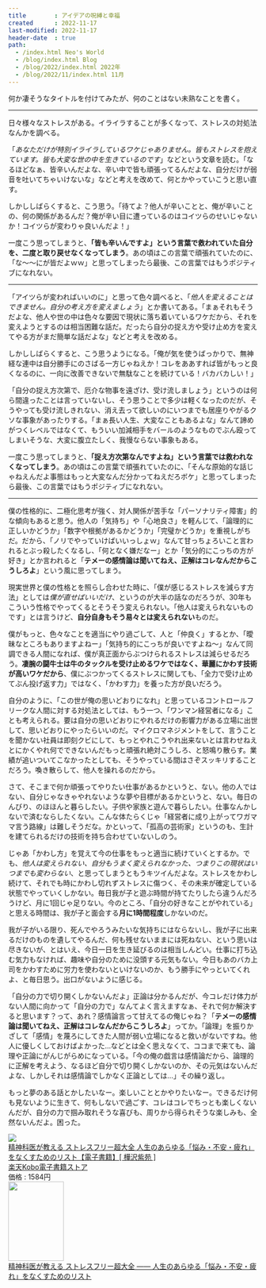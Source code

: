 ```yaml
---
title        : アイデアの呪縛と幸福
created      : 2022-11-17
last-modified: 2022-11-17
header-date  : true
path:
  - /index.html Neo's World
  - /blog/index.html Blog
  - /blog/2022/index.html 2022年
  - /blog/2022/11/index.html 11月
---
```


何か凄そうなタイトルを付けてみたが、何のことはない未熟なことを書く。

---

日々様々なストレスがある。イライラすることが多くなって、ストレスの対処法なんかを調べる。

「*あなただけが特別イライラしているワケじゃありません。皆もストレスを抱えています。皆も大変な世の中を生きているのです*」などという文章を読む。「なるほどなぁ、皆辛いんだよな、辛い中で皆も頑張ってるんだよな、自分だけが弱音を吐いてちゃいけないな」などと考えを改めて、何とかやっていこうと思い直す。

しかししばらくすると、こう思う。「待てよ？他人が辛いことと、俺が辛いことの、何の関係があるんだ？俺が辛い目に遭っているのはコイツらのせいじゃないか！コイツらが変わりゃ良いんだよ！」

一度こう思ってしまうと、**「皆も辛いんですよ」という言葉で救われていた自分を、二度と取り戻せなくなってしまう**。あの頃はこの言葉で頑張れていたのに、「な～～にが皆だよｗｗ」と思ってしまったら最後、この言葉ではもうポジティブになれない。

---

「アイツらが変わればいいのに」と思って色々調べると、「*他人を変えることはできません。自分の考え方を変えましょう*」とか書いてある。「まぁそれもそうだよな、他人や世の中は色々な要因で現状に落ち着いているワケだから、それを変えようとするのは相当困難な話だ。だったら自分の捉え方や受け止め方を変えてやる方がまだ簡単な話だよな」などと考えを改める。

しかししばらくすると、こう思うようになる。「俺が気を使うばっかりで、無神経な連中は自分勝手にのさばる一方じゃねえか！コレをああすれば皆がもっと良くなるのに、一向に改善できないで無駄なことを続けている！バカバカしい！」

「自分の捉え方次第で、厄介な物事を遠ざけ、受け流しましょう」というのは何ら間違ったことは言っていないし、そう思うことで多少は軽くなったのだが、そうやっても受け流しきれない、消え去って欲しいのにいつまでも居座りやがるクソな事象があったりする。「まぁ長い人生、大変なこともあるよな」なんて諦めがつくレベルではなくて、もういい加減相手をバールのようなものでぶん殴ってしまいそうな、大変に腹立たしく、我慢ならない事象もある。

一度こう思ってしまうと、**「捉え方次第なんですよね」という言葉では救われなくなってしまう**。あの頃はこの言葉で頑張れていたのに、「そんな原始的な話じゃねえんだよ事態はもっと大変なんだ分かってねえだろボケ」と思ってしまったら最後、この言葉ではもうポジティブになれない。

---

僕の性格的に、二極化思考が強く、対人関係が苦手な「パーソナリティ障害」的な傾向もあると思う。他人の「気持ち」や「心地良さ」を軽んじて、「論理的に正しいかどうか」「数字や根拠があるかどうか」「完璧かどうか」を重視しがちだ。だから、「ノリでやっていけばいいっしょｗ」なんて甘っちょろいこと言われるとぶっ殺したくなるし、「何となく嫌だなー」とか「気分的にこっちの方が好き」とか言われると「**テメーの感情論は聞いてねえ、正解はコレなんだからこうしろよ**」という風に思ってしまう。

現実世界と僕の性格とを照らし合わせた時に、「僕が感じるストレスを減らす方法」としては*僕が直せばいいだけ*、というのが大半の話なのだろうが、30年もこういう性格でやってくるとそうそう変えられない。「他人は変えられないものです」とは言うけど、**自分自身もそう易々とは変えられない**ものだ。

僕がもっと、色々なことを適当にやり過ごして、人と「仲良く」するとか、「曖昧なところもありますよねー」「気持ち的にこっちが良いですよね～」なんて同調できる人間になれば、僕が真正面からぶつけられるストレスは減らせるだろう。**凄腕の闘牛士は牛のタックルを受け止めるワケではなく、華麗にかわす技術が高いワケだから**、僕にぶつかってくるストレスに関しても、「全力で受け止めてぶん投げ返す力」ではなく、「かわす力」を養った方が良いだろう。

自分のように、「この世が俺の思いどおりになれ」と思っているコントロールフリークな人間に対する対処法としては、もう一つ、「ワンマン経営者になる」ことも考えられる。要は自分の思いどおりにやれるだけの影響力がある立場に出世して、思いどおりにやったらいいのだ。マイクロマネジメントをして、言うことを聞かない社員は即刻クビにして、もっとやれこうやれ出来ないとは言わせねえとにかくやれ何でできないんだもっと頑張れ絶対こうしろ、と怒鳴り散らす。業績が追いついてこなかったとしても、そうやっている間はさぞスッキリすることだろう。喚き散らして、他人を操れるのだから。

さて、そこまで何か頑張ってやりたい仕事があるかというと、ない。他の人ではない、自分じゃなきゃやれないような夢や目標があるかというと、ない。毎日のんびり、のほほんと暮らしたい。子供や家族と遊んで暮らしたい。仕事なんかしないで済むならしたくない。こんな体たらくじゃ「経営者に成り上がってワガママ言う路線」は難しそうだな。かといって、「孤高の芸術家」というのも、生計を建てられるだけの技術を持ち合わせていないしのう。

じゃあ「かわし方」を覚えて今の仕事をもっと適当に続けていくとするか。でも、*他人は変えられない、自分もうまく変えられなかった、つまりこの現状はいつまでも変わらない*、と思ってしまうともうキツイんだよな。ストレスをかわし続けて、それでも時にかわし切れずストレスに傷つく、その未来が確定している状態でやっていくしかない。毎日我が子と遊ぶ時間が持てたりしたら違うんだろうけど、月に1回じゃ足りない。今のところ、「自分の好きなことがやれている」と思える時間は、我が子と面会する**月に1時間程度**しかないのだ。

我が子がいる限り、死んでやろうみたいな気持ちにはならないし、我が子に出来るだけのものを遺してやるんだ、何も残せないままには死ねない、という思いは尽きないが、とはいえ、今日一日を生き延びるのは相当しんどい。仕事に打ち込む気力もなければ、趣味や自分のために没頭する元気もない。今日もあのバカ上司をかわすために労力を使わないといけないのか、もう勝手にやっといてくれよ、と毎日思う。出口がないように感じる。

「自分の力で切り開くしかないんだよ」正論は分かるんだが、今コレだけ体力がない人間に向かって「自分の力で」なんてよく言えますなぁ、それで何か解決すると思います？って、あれ？感情論言って甘えてるの俺じゃね？「**テメーの感情論は聞いてねえ、正解はコレなんだからこうしろよ**」ってか。「論理」を振りかざして「感情」を蔑ろにしてきた人間が弱い立場になると救いがないですね。他人に優しくしておけばよかった…などとは全く思えなくて、ココまで来ても、論理や正論にがんじがらめになっている。「今の俺の戯言は感情論だから、論理的に正解を考えよう、なるほど自分で切り開くしかないのか、その元気はないんだよな、しかしそれは感情論でしかなく正論としては…」その繰り返し。

もっと夢のある話とかしたいなー。楽しいこととかやりたいなー。できるだけ何も見ないように生きて、何もしないで過ごす、コレはコレでちっとも楽しくないんだが、自分の力で掴み取れそうな喜びも、周りから得られそうな楽しみも、全然ないんだよ。困った。

<div class="ad-rakuten">
  <div class="ad-rakuten-image">
    <a href="https://hb.afl.rakuten.co.jp/hgc/g00reb42.waxycf23.g00reb42.waxyd080/?pc=https%3A%2F%2Fitem.rakuten.co.jp%2Frakutenkobo-ebooks%2Fcc0197ca25a6388f91cfbef7130df5ef%2F&amp;m=http%3A%2F%2Fm.rakuten.co.jp%2Frakutenkobo-ebooks%2Fi%2F19319708%2F">
      <img src="https://thumbnail.image.rakuten.co.jp/@0_mall/rakutenkobo-ebooks/cabinet/6326/2000008686326.jpg?_ex=128x128">
    </a>
  </div>
  <div class="ad-rakuten-info">
    <div class="ad-rakuten-title">
      <a href="https://hb.afl.rakuten.co.jp/hgc/g00reb42.waxycf23.g00reb42.waxyd080/?pc=https%3A%2F%2Fitem.rakuten.co.jp%2Frakutenkobo-ebooks%2Fcc0197ca25a6388f91cfbef7130df5ef%2F&amp;m=http%3A%2F%2Fm.rakuten.co.jp%2Frakutenkobo-ebooks%2Fi%2F19319708%2F">精神科医が教える ストレスフリー超大全 人生のあらゆる「悩み・不安・疲れ」をなくすためのリスト【電子書籍】[ 樺沢紫苑 ]</a>
    </div>
    <div class="ad-rakuten-shop">
      <a href="https://hb.afl.rakuten.co.jp/hgc/g00reb42.waxycf23.g00reb42.waxyd080/?pc=https%3A%2F%2Fwww.rakuten.co.jp%2Frakutenkobo-ebooks%2F&amp;m=http%3A%2F%2Fm.rakuten.co.jp%2Frakutenkobo-ebooks%2F">楽天Kobo電子書籍ストア</a>
    </div>
    <div class="ad-rakuten-price">価格 : 1584円</div>
  </div>
</div>

<div class="ad-amazon">
  <div class="ad-amazon-image">
    <a href="https://www.amazon.co.jp/dp/4478107327?tag=neos21-22&amp;linkCode=osi&amp;th=1&amp;psc=1">
      <img src="https://m.media-amazon.com/images/I/51989yeWgUS._SL160_.jpg" width="112" height="160">
    </a>
  </div>
  <div class="ad-amazon-info">
    <div class="ad-amazon-title">
      <a href="https://www.amazon.co.jp/dp/4478107327?tag=neos21-22&amp;linkCode=osi&amp;th=1&amp;psc=1">精神科医が教える ストレスフリー超大全 ―― 人生のあらゆる「悩み・不安・疲れ」をなくすためのリスト</a>
    </div>
  </div>
</div>
